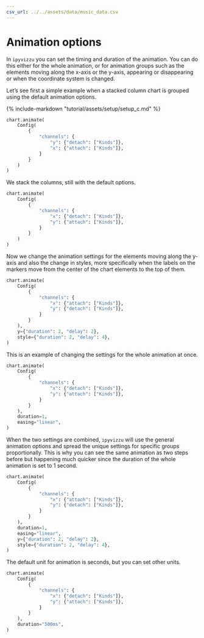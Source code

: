 ```yaml
---
csv_url: ../../assets/data/music_data.csv
---
```


# Animation options

In `ipyvizzu` you can set the timing and duration of the animation. You can do
this either for the whole animation, or for animation groups such as the
elements moving along the x-axis or the y-axis, appearing or disappearing or
when the coordinate system is changed.

Let’s see first a simple example when a stacked column chart is grouped using
the default animation options.

<div id="tutorial_01"></div>

{% include-markdown "tutorial/assets/setup/setup_c.md" %}

```python
chart.animate(
    Config(
        {
            "channels": {
                "y": {"detach": ["Kinds"]},
                "x": {"attach": ["Kinds"]},
            }
        }
    )
)
```

We stack the columns, still with the default options.

<div id="tutorial_02"></div>

```python
chart.animate(
    Config(
        {
            "channels": {
                "x": {"detach": ["Kinds"]},
                "y": {"attach": ["Kinds"]},
            }
        }
    )
)
```

Now we change the animation settings for the elements moving along the y-axis
and also the change in styles, more specifically when the labels on the markers
move from the center of the chart elements to the top of them.

<div id="tutorial_03"></div>

```python
chart.animate(
    Config(
        {
            "channels": {
                "x": {"attach": ["Kinds"]},
                "y": {"detach": ["Kinds"]},
            }
        }
    ),
    y={"duration": 2, "delay": 2},
    style={"duration": 2, "delay": 4},
)
```

This is an example of changing the settings for the whole animation at once.

<div id="tutorial_04"></div>

```python
chart.animate(
    Config(
        {
            "channels": {
                "x": {"detach": ["Kinds"]},
                "y": {"attach": ["Kinds"]},
            }
        }
    ),
    duration=1,
    easing="linear",
)
```

When the two settings are combined, `ipyvizzu` will use the general animation
options and spread the unique settings for specific groups proportionally. This
is why you can see the same animation as two steps before but happening much
quicker since the duration of the whole animation is set to 1 second.

<div id="tutorial_05"></div>

```python
chart.animate(
    Config(
        {
            "channels": {
                "x": {"attach": ["Kinds"]},
                "y": {"detach": ["Kinds"]},
            }
        }
    ),
    duration=1,
    easing="linear",
    y={"duration": 2, "delay": 2},
    style={"duration": 2, "delay": 4},
)
```

The default unit for animation is seconds, but you can set other units.

<div id="tutorial_06"></div>

```python
chart.animate(
    Config(
        {
            "channels": {
                "x": {"detach": ["Kinds"]},
                "y": {"attach": ["Kinds"]},
            }
        }
    ),
    duration="500ms",
)
```

<script src="../animation_options.js"></script>
